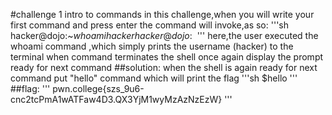 #challenge 1 intro to commands
in this challenge,when you will write your first command and press enter the command will invoke,as so:
'''sh
hacker@dojo:~$whoami
hacker
hacker@dojo:~$
'''
here,the user executed the whoami command ,which simply prints the username (hacker) to the terminal when command terminates the shell once again display the prompt ready for next command
##solution:
when the shell is again ready for next command put "hello" command which will print the flag
'''sh
$hello
'''
##flag:
'''
pwn.college{szs_9u6-cnc2tcPmA1wATFaw4D3.QX3YjM1wyMzAzNzEzW}
'''

